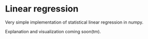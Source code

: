 # Linear regression

Very simple implementation of statistical linear regression in numpy.

Explanation and visualization coming soon(tm). 
